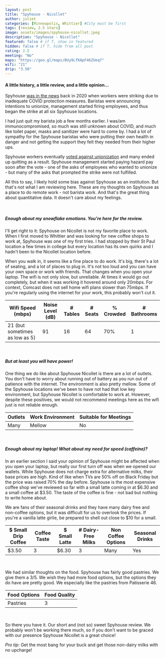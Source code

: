 ```yaml
---
layout: post
title: "Spyhouse - Nicollet"
author: juliet
categories: [Minneapolis, Whittier] #City must be first
tags: [review, 2.5 stars]
image: assets/images/spyhouse-nicollet.jpeg
description: "Spyhouse - Nicollet"
featured: false # if T, show in featured
hidden: false # if T, hide from all post
rating: 2.5
meeting: "No"
maps: "https://goo.gl/maps/BUy9LfKApF46ZUeq7"
wifi: "21"
drip: "3.50"
---
```


<h4>A little history, a little review, and a little opinion...</h4>


<p>Spyhouse <a href="https://themacweekly.com/78817/home/spyhouse-workers-go-on-strike-photo-story/">was in the news</a> back in 2020 when workers were striking due to inadequate COVID protection measures. Baristas were announcing intentions to unionize, management started firing employees, and thus began the strike at all six Spyhouse locations.<p>
<p>I had just quit my barista job a few months earlier. I was/am immunocompromised, so much was still unknown about COVID, and much like toilet paper, masks and sanitizer were hard to come by. I had a lot of sympathy for the Spyhouse baristas who were putting their own health in danger and not getting the support they felt they needed from their higher ups.</p>
<p>Spyhouse workers eventually <a href="https://minnesotareformer.com/2020/11/18/spyhouse-workers-narrowly-vote-against-unionization-company-rewards-them-with-hazard-pay/">voted against unionization</a> and many ended up quitting as a result. Spyhouse management started paying hazard pay soon after the vote - one of the asks of employees who wanted to unionize - but many of the asks that prompted the strike were not fulfilled.</p>

<p>All this to say, I likely hold some bias against Spyhouse as an institution. But that's not what I am reviewing here. These are my thoughts on Spyhouse as a place to do remote work - not barista work. And that's the great thing about quantitative data. It doesn't care about my feelings.</p>
<br>
<h5>Enough about my snowflake emotions. You're here for the review.</h5>

<p>I'll get right to it: Spyhouse on Nicollet is not my favorite place to work. When I first moved to Whittier and was looking for new coffee shops to work at, Spyhouse was one of my first tries. I had stopped by their St Paul location a few times in college but every location has its own quirks and I hadn't been to the Nicollet location before.</p>
<p>When you walk in, it seems like a fine place to do work. It's big, there's a lot of seating, and a lot of places to plug in. It's not too loud and you can have your own space or work with friends. That changes when you open your laptop. The wifi is not only slow, but unreliable. At times it would go out completely, but when it was working it hovered around only 20mbps. For context, Comcast does not sell home wifi plans slower than 75mbps. If you're regularly using the internet for your work, this probably won't cut it.</p>

<div class="table-responsive" style="font-size:85%">
  <table class="table">
    <thead>
    <tr>
      <th scope="col">Wifi Speed (mbps)</th>
      <th scope="col">Noise Level (dB)</th>
      <th scope="col"># Tables</th>
      <th scope="col"># Seats</th>
      <th scope="col">% Crowded</th>
      <th scope="col"># Bathrooms</th>
    </tr>
  </thead>
  <tbody>
    <tr>
      <td>21 (but sometimes as low as 5)</td>
      <td>91</td>
      <td>16</td>
      <td>64</td>
      <td>70%</td>
      <td>1</td>
    </tr>
  </tbody>
  </table>
</div>
<br>

<h5>But at least you will have power!</h5>

<p>One thing we do like about Spyhouse Nicollet is there are a lot of outlets. You don't have to worry about running out of battery as you run out of patience with the internet. The environment is also pretty mellow. Some of the Spyhouse locations we've been to have not had that low key environment, but Spyhouse Nicollet is comfortable to work at. However, despite these positives, we would not recommend meetings here as the wifi just is not reliable enough.</p>

<div class="table-responsive" style="font-size:80%">
  <table class="table">
    <thead>
    <tr>
      <th scope="col">Outlets</th>
      <th scope="col">Work Environment</th>
      <th scope="col">Suitable for Meetings</th>
    </tr>
  </thead>
  <tbody>
    <tr>
      <td>Many</td>
      <td>Mellow</td>
      <td>No</td>
    </tr>
  </tbody>
  </table>
</div>
<br>

<h5>Enough about my laptop! What about my need for speed (caffeine)?</h5>

<p>In an earlier section I said your opinion of Spyhouse might be affected when you open your laptop, but really our first turn off was when we opened our wallets. While Spyhouse does not charge extra for alternative milks, their base prices are high. Kind of like when TVs are 50% off on Black Friday but the price was raised 70% the day before. Spyhouse is the most expensive coffee shop we've reviewed so far with a small latte coming in at $6.30 and a small coffee at $3.50. The taste of the coffee is fine - not bad but nothing to write home about.</p>
<p>We are fans of their seasonal drinks and they have many dairy free and non-coffee options, but it was difficult for us to overlook the prices. If you're a vanilla latte girlie, be prepared to shell out close to $10 for a small.</p>

<div class="table-responsive" style="font-size:80%">
  <table class="table">
    <thead>
    <tr>
      <th scope="col">$ Small Drip Coffee</th>
      <th scope="col">Coffee Taste</th>
      <th scope="col">$ Small Latte</th>
      <th scope="col"># Dairy-Free Milks</th>
      <th scope="col">Non Coffee Options</th>
      <th scope="col">Seasonal Drinks</th>
    </tr>
  </thead>
  <tbody>
    <tr>
      <td>$3.50</td>
      <td>3</td>
      <td>$6.30</td>
      <td>3</td>
      <td>Many</td>
      <td>Yes</td>
    </tr>
  </tbody>
  </table>
</div>
<br>

<p>We had similar thoughts on the food. Spyhouse has fairly good pastries. We give them a 3/5. We wish they had more food options, but the options they do have are pretty good. We especially like the pastries from Patisserie 46.</p>

<div class="table-responsive" style="font-size:80%">
  <table class="table">
    <thead>
    <tr>
      <th scope="col">Food Options</th>
      <th scope="col">Food Quality</th>
    </tr>
  </thead>
  <tbody>
    <tr>
      <td>Pastries</td>
      <td>3</td>
    </tr>
  </tbody>
  </table>
</div>
<br>

<p>So there you have it. Our short and (not so) sweet Spyhouse review. We probably won't be working there much, so if you don't want to be graced with our presence Spyhouse Nicollet is a great choice!</p>

<p> <i>Pro tip</i>: Get the most bang for your buck and get those non-dairy milks with no upcharge!</p>
